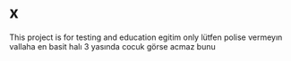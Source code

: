 # x
This project is for testing and education egitim only lütfen polise vermeyın vallaha en basit halı 3 yasında cocuk görse acmaz bunu
